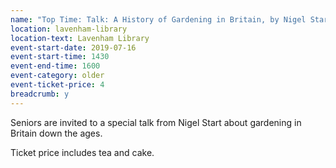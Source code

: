 ```yaml
---
name: "Top Time: Talk: A History of Gardening in Britain, by Nigel Start"
location: lavenham-library
location-text: Lavenham Library
event-start-date: 2019-07-16
event-start-time: 1430
event-end-time: 1600
event-category: older
event-ticket-price: 4
breadcrumb: y
---
```


Seniors are invited to a special talk from Nigel Start about gardening in Britain down the ages.

Ticket price includes tea and cake.
